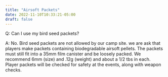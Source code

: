```yaml
---
title: "Airsoft Packets"
date: 2022-11-10T10:33:21-05:00
draft: false
---
```


Q: Can I use my bird seed packets?

A: No. Bird seed packets are not allowed by our camp site. we are ask that players make packets containing biodegradable airsoft pellets. The packets must still fit into a 35mm film canister and be loosely packed. We recommend 6mm (size) and .12g (weight) and about a 1/2 tbs in each. Player packets will be checked for safety at the events, along with weapon checks. 